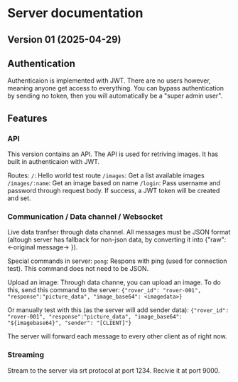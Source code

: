 # Server documentation


## Version 01 (2025-04-29)

## Authentication

Authenticaion is implemented with JWT. There are no users however, meaning anyone get access to everything.
You can bypass authentication by sending no token, then you will automatically be a "super admin user".

## Features

### API

This version contains an API. The API is used for retriving images. It has built in authenticaion with JWT.

Routes:
`/`: Hello world test route
`/images`: Get a list available images
`/images/:name`: Get an image based on name
`/login`: Pass username and password through request body. If success, a JWT token will be created and set.

### Communication / Data channel / Websocket

Live data tranfser through data channel. All messages must be JSON format (altough server has fallback for non-json data, by converting it into {"raw": <-original message-> }).

Special commands in server:
`pong`: Respons with ping (used for connection test). This command does not need to be JSON.

Upload an image:
Through data channe, you can upload an image. To do this, send this command to the server:
`{"rover_id": "rover-001", "response":"picture_data", "image_base64": <imagedata>}`

Or manually test with this (as the server will add sender data): 
`{"rover_id": "rover-001", "response":"picture_data", "image_base64": "${imagebase64}", "sender": "[CLIENT]"}`

The server will forward each message to every other client as of right now.

### Streaming

Stream to the server via srt protocol at port 1234. Recivie it at port 9000.